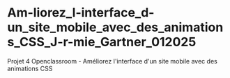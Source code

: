 # Am-liorez_l-interface_d-un_site_mobile_avec_des_animations_CSS_J-r-mie_Gartner_012025
Projet 4 Openclassroom - Améliorez l'interface d'un site mobile avec des animations CSS
